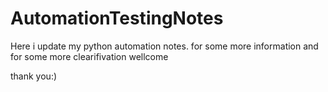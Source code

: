 # AutomationTestingNotes
Here i update my python automation notes.
for some more information and for some more clearifivation
wellcome


thank you:)
